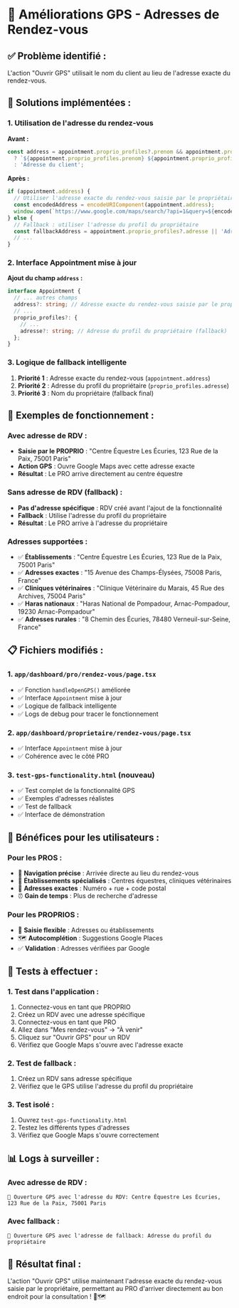 # 🎯 Améliorations GPS - Adresses de Rendez-vous

## ✅ **Problème identifié :**
L'action "Ouvrir GPS" utilisait le nom du client au lieu de l'adresse exacte du rendez-vous.

## 🚀 **Solutions implémentées :**

### 1. **Utilisation de l'adresse du rendez-vous**
**Avant :**
```javascript
const address = appointment.proprio_profiles?.prenom && appointment.proprio_profiles?.nom 
  ? `${appointment.proprio_profiles.prenom} ${appointment.proprio_profiles.nom}`
  : 'Adresse du client';
```

**Après :**
```javascript
if (appointment.address) {
  // Utiliser l'adresse exacte du rendez-vous saisie par le propriétaire
  const encodedAddress = encodeURIComponent(appointment.address);
  window.open(`https://www.google.com/maps/search/?api=1&query=${encodedAddress}`, '_blank');
} else {
  // Fallback : utiliser l'adresse du profil du propriétaire
  const fallbackAddress = appointment.proprio_profiles?.adresse || 'Adresse du client';
  // ...
}
```

### 2. **Interface Appointment mise à jour**
**Ajout du champ `address` :**
```typescript
interface Appointment {
  // ... autres champs
  address?: string; // Adresse exacte du rendez-vous saisie par le propriétaire
  // ...
  proprio_profiles?: {
    // ...
    adresse?: string; // Adresse du profil du propriétaire (fallback)
  };
}
```

### 3. **Logique de fallback intelligente**
1. **Priorité 1** : Adresse exacte du rendez-vous (`appointment.address`)
2. **Priorité 2** : Adresse du profil du propriétaire (`proprio_profiles.adresse`)
3. **Priorité 3** : Nom du propriétaire (fallback final)

## 🧪 **Exemples de fonctionnement :**

### **Avec adresse de RDV :**
- **Saisie par le PROPRIO** : "Centre Équestre Les Écuries, 123 Rue de la Paix, 75001 Paris"
- **Action GPS** : Ouvre Google Maps avec cette adresse exacte
- **Résultat** : Le PRO arrive directement au centre équestre

### **Sans adresse de RDV (fallback) :**
- **Pas d'adresse spécifique** : RDV créé avant l'ajout de la fonctionnalité
- **Fallback** : Utilise l'adresse du profil du propriétaire
- **Résultat** : Le PRO arrive à l'adresse du propriétaire

### **Adresses supportées :**
- ✅ **Établissements** : "Centre Équestre Les Écuries, 123 Rue de la Paix, 75001 Paris"
- ✅ **Adresses exactes** : "15 Avenue des Champs-Élysées, 75008 Paris, France"
- ✅ **Cliniques vétérinaires** : "Clinique Vétérinaire du Marais, 45 Rue des Archives, 75004 Paris"
- ✅ **Haras nationaux** : "Haras National de Pompadour, Arnac-Pompadour, 19230 Arnac-Pompadour"
- ✅ **Adresses rurales** : "8 Chemin des Écuries, 78480 Verneuil-sur-Seine, France"

## 📋 **Fichiers modifiés :**

### 1. **`app/dashboard/pro/rendez-vous/page.tsx`**
- ✅ Fonction `handleOpenGPS()` améliorée
- ✅ Interface `Appointment` mise à jour
- ✅ Logique de fallback intelligente
- ✅ Logs de debug pour tracer le fonctionnement

### 2. **`app/dashboard/proprietaire/rendez-vous/page.tsx`**
- ✅ Interface `Appointment` mise à jour
- ✅ Cohérence avec le côté PRO

### 3. **`test-gps-functionality.html`** (nouveau)
- ✅ Test complet de la fonctionnalité GPS
- ✅ Exemples d'adresses réalistes
- ✅ Test de fallback
- ✅ Interface de démonstration

## 🎯 **Bénéfices pour les utilisateurs :**

### **Pour les PROS :**
- 🎯 **Navigation précise** : Arrivée directe au lieu du rendez-vous
- 🏢 **Établissements spécialisés** : Centres équestres, cliniques vétérinaires
- 📍 **Adresses exactes** : Numéro + rue + code postal
- ⏰ **Gain de temps** : Plus de recherche d'adresse

### **Pour les PROPRIOS :**
- 📝 **Saisie flexible** : Adresses ou établissements
- 🗺️ **Autocomplétion** : Suggestions Google Places
- ✅ **Validation** : Adresses vérifiées par Google

## 🧪 **Tests à effectuer :**

### 1. **Test dans l'application :**
1. Connectez-vous en tant que PROPRIO
2. Créez un RDV avec une adresse spécifique
3. Connectez-vous en tant que PRO
4. Allez dans "Mes rendez-vous" → "À venir"
5. Cliquez sur "Ouvrir GPS" pour un RDV
6. Vérifiez que Google Maps s'ouvre avec l'adresse exacte

### 2. **Test de fallback :**
1. Créez un RDV sans adresse spécifique
2. Vérifiez que le GPS utilise l'adresse du profil du propriétaire

### 3. **Test isolé :**
1. Ouvrez `test-gps-functionality.html`
2. Testez les différents types d'adresses
3. Vérifiez que Google Maps s'ouvre correctement

## 📊 **Logs à surveiller :**

### **Avec adresse de RDV :**
```
📍 Ouverture GPS avec l'adresse du RDV: Centre Équestre Les Écuries, 123 Rue de la Paix, 75001 Paris
```

### **Avec fallback :**
```
📍 Ouverture GPS avec l'adresse de fallback: Adresse du profil du propriétaire
```

## 🎉 **Résultat final :**

L'action "Ouvrir GPS" utilise maintenant l'adresse exacte du rendez-vous saisie par le propriétaire, permettant au PRO d'arriver directement au bon endroit pour la consultation ! 🚀🗺️









